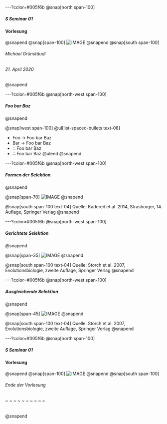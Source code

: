 ---?color=#005f6b
@snap[north span-100]
##### S Seminar 01
#### Vorlesung
@snapend
@snap[span-100]
![IMAGE](assets/img/presentation.png)
@snapend
@snap[south span-100]
###### Michael Grünstäudl
###### 21. April 2020
@snapend


---?color=#005f6b
@snap[north-west span-100]
##### Foo bar Baz
@snapend

@snap[west span-100]
@ul[list-spaced-bullets text-08]
- Foo &#8594; Foo bar Baz
- Bar &#8594; Foo bar Baz
- &#8756; Foo bar Baz
- &#8756; Foo bar Baz
@ulend
@snapend



---?color=#005f6b
@snap[north-west span-100]
##### Formen der Selektion
@snapend

@snap[span-70]
![IMAGE](assets/sci/KadereitStrasburger_Abb22_13__FormenDerSelektion.png)
@snapend

@snap[south span-100 text-04]
Quelle: Kadereit et al. 2014, Strasburger, 14. Auflage, Springer Verlag
@snapend


---?color=#005f6b
@snap[north-west span-100]
##### Gerichtete Selektion
@snapend

@snap[span-35]
![IMAGE](assets/sci/StorchEvolutionsbiologie_Abb3_47_GerichteteSelektion.png)
@snapend

@snap[south span-100 text-04]
Quelle: Storch et al. 2007, Evolutionsbiologie, zweite Auflage, Springer Verlag
@snapend


---?color=#005f6b
@snap[north-west span-100]
##### Ausgleichende Selektion
@snapend

@snap[span-45]
![IMAGE](assets/sci/StorchEvolutionsbiologie_Abb3_48_AusgleichendeSelektion.png)
@snapend

@snap[south span-100 text-04]
Quelle: Storch et al. 2007, Evolutionsbiologie, zweite Auflage, Springer Verlag
@snapend


---?color=#005f6b
@snap[north span-100]
##### S Seminar 01
#### Vorlesung
@snapend
@snap[span-100]
![IMAGE](assets/img/presentation.png)
@snapend
@snap[south span-100]
###### Ende der Vorlesung
###### ~ ~ ~ ~ ~ ~ ~ ~ ~ ~
@snapend
